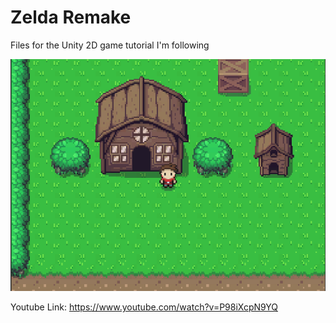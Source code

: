 # Zelda Remake
 Files for the Unity 2D game tutorial I'm following
 
 ![Progress so far](https://github.com/apaaris/Zelda-Remake/blob/main/Update.png)
 
 Youtube Link:
 https://www.youtube.com/watch?v=P98iXcpN9YQ
